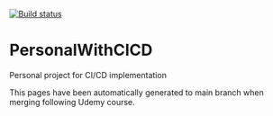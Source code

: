 [![Build status](https://build.appcenter.ms/v0.1/apps/cf3859f9-67ac-481f-bacf-69a80ad4341f/branches/dev/badge)](https://appcenter.ms)

# PersonalWithCICD
Personal project for CI/CD implementation

This pages have been automatically generated to main branch when merging following Udemy course.